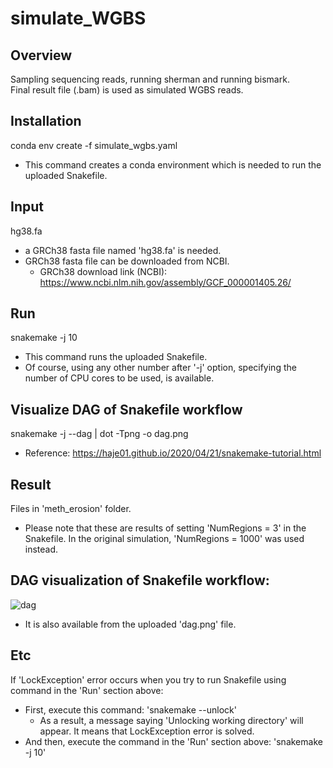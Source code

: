 # simulate_WGBS

## Overview 
Sampling sequencing reads, running sherman and running bismark.           
Final result file (.bam) is used as simulated WGBS reads.

## Installation
conda env create -f simulate_wgbs.yaml
- This command creates a conda environment which is needed to run the uploaded Snakefile.

## Input
hg38.fa
- a GRCh38 fasta file named 'hg38.fa' is needed.
- GRCh38 fasta file can be downloaded from NCBI.
  - GRCh38 download link (NCBI): https://www.ncbi.nlm.nih.gov/assembly/GCF_000001405.26/

## Run
snakemake -j 10
- This command runs the uploaded Snakefile.
- Of course, using any other number after '-j' option, specifying the number of CPU cores to be used, is available.

## Visualize DAG of Snakefile workflow
snakemake -j --dag | dot -Tpng -o dag.png 
- Reference: https://haje01.github.io/2020/04/21/snakemake-tutorial.html

## Result
Files in 'meth_erosion' folder.
- Please note that these are results of setting 'NumRegions = 3' in the Snakefile. In the original simulation, 'NumRegions = 1000' was used instead.

## DAG visualization of Snakefile workflow: 
![dag](https://user-images.githubusercontent.com/86412887/188853127-2662a6d7-b556-4f1b-8fb3-46959eeb05b2.png)
- It is also available from the uploaded 'dag.png' file.

## Etc
If 'LockException' error occurs when you try to run Snakefile using command in the 'Run' section above: 
- First, execute this command: 'snakemake --unlock'
  - As a result, a message saying 'Unlocking working directory' will appear. It means that LockException error is solved.
- And then, execute the command in the 'Run' section above: 'snakemake -j 10'
